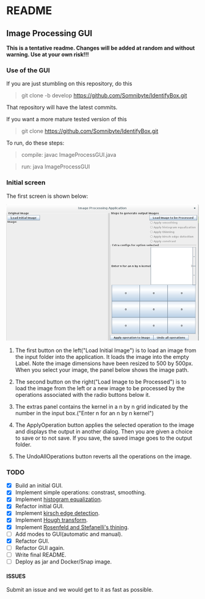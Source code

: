# README

## Image Processing GUI

**This is a tentative readme. Changes will be added at random and without warning. Use at your own risk!!!**

### Use of the GUI

If you are just stumbling on this repository, do this

> git clone -b develop https://github.com/Somnibyte/IdentifyBox.git 

That repository will have the latest commits.

If you want a more mature tested version of this 

> git clone https://github.com/Somnibyte/IdentifyBox.git 

To run, do these steps:

>compile:	javac ImageProcessGUI.java

>run: 		java ImageProcessGUI

### Initial screen

The first screen is shown below:

![alt text](IdentifyBox/first_screen.png "First Screen")

1. The first button on the left("Load Initial Image") is to load an image from the input folder into the application. It loads the image into 
the empty Label. Note the image dimensions have been resized to 500 by 500px. When you select your image, the panel below shows the image path.

2. The second button on the right("Load Image to be Processed") is to load the image from the left or a new image to be processed by the operations associated with the radio buttons below it.

3. The extras panel contains the kernel in a n by n grid indicated by the number in the input box.("Enter n for an n by n kernel")

4. The ApplyOperation button applies the selected operation to the image and displays the output in another dialog. Then you are given a choice to save or to not save. If you save, the saved image goes to the output folder.

5. The UndoAllOperations button reverts all the operations on the image.

### TODO

- [x] Build an initial GUI.
- [x] Implement simple operations: constrast, smoothing.
- [x] Implement [histogram equalization](https://en.wikipedia.org/wiki/Histogram_equalization).
- [x] Refactor initial GUI.
- [x] Implement [kirsch edge detection](https://en.wikipedia.org/wiki/Kirsch_operator).
- [x] Implement [Hough transform](https://en.wikipedia.org/wiki/Hough_transform).
- [x] Implement [Rosenfeld and Stefanelli's thining](http://dl.acm.org/citation.cfm?id=321646).
- [ ] Add modes to GUI(automatic and manual).
- [x] Refactor GUI.
- [ ] Refactor GUI again.
- [ ] Write final README.
- [ ] Deploy as jar and Docker/Snap image.

#### ISSUES

Submit an issue and we would get to it as fast as possible. 

